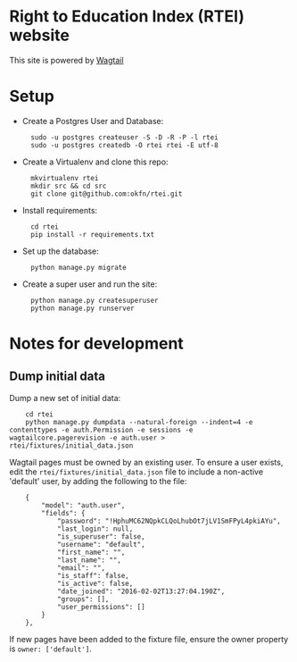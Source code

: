 # Right to Education Index (RTEI) website

This site is powered by [Wagtail](https://wagtail.io)


# Setup

* Create a Postgres User and Database:

        sudo -u postgres createuser -S -D -R -P -l rtei
        sudo -u postgres createdb -O rtei rtei -E utf-8

* Create a Virtualenv and clone this repo:

        mkvirtualenv rtei
        mkdir src && cd src
        git clone git@github.com:okfn/rtei.git

* Install requirements:

        cd rtei
        pip install -r requirements.txt

* Set up the database:

        python manage.py migrate

* Create a super user and run the site:

        python manage.py createsuperuser
        python manage.py runserver


# Notes for development

## Dump initial data

Dump a new set of initial data:

        cd rtei
        python manage.py dumpdata --natural-foreign --indent=4 -e contenttypes -e auth.Permission -e sessions -e wagtailcore.pagerevision -e auth.user > rtei/fixtures/initial_data.json

Wagtail pages must be owned by an existing user. To ensure a user exists, edit the `rtei/fixtures/initial_data.json` file to include a non-active 'default' user, by adding the following to the file:

        {
            "model": "auth.user",
            "fields": {
                "password": "!HphuMC62NQpkCLQoLhubOt7jLV1SmFPyL4pkiAYu",
                "last_login": null,
                "is_superuser": false,
                "username": "default",
                "first_name": "",
                "last_name": "",
                "email": "",
                "is_staff": false,
                "is_active": false,
                "date_joined": "2016-02-02T13:27:04.190Z",
                "groups": [],
                "user_permissions": []
            }
        },

If new pages have been added to the fixture file, ensure the owner property is `owner: ['default']`.
